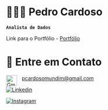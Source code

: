 # 👨🏻‍💻 Pedro Cardoso

**`Analista de Dados`**

Link para o Portfólio - [Portfólio](https://carvalhopedro22.github.io/)

# 📱 Entre em Contato
<img 
    align="left" 
    alt="Gmail" 
    title="Gmail"
    width="30px" 
    style="padding-right: 10px;" 
    src="https://cdn.jsdelivr.net/gh/devicons/devicon@latest/icons/google/google-original.svg" 
/>
pcardosomundim@gmail.com          

[![Linkedin](https://img.shields.io/badge/LinkedIn-0077B5?style=for-the-badge&logo=linkedin&logoColor=white)](https://www.linkedin.com/in/pedro-cdcm-9560441a3/)

[![Instagram](https://img.shields.io/badge/Instagram-E4405F?style=for-the-badge&logo=instagram&logoColor=white)](https://instagram.com/_pedrocdcm)
